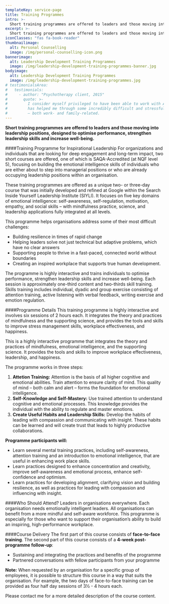 ```yaml
---
templateKey: service-page
title: Training Programmes
intro: >-
  Short training programmes are offered to leaders and those moving into leadership positions, designed to optimise performance, strengthen leadership skills and increase well-being.
excerpt: >-
  Short training programmes are offered to leaders and those moving into leadership positions, designed to optimise performance, strengthen leadership skills and increase well-being.
iconClasses: "fas fa-book-reader"
thumbnailimage:
  alt: Personal Counselling
  image: /img/personal-counselling-icon.png
bannerimage:
  alt: Leadership Development Training Programmes
  image: /img/leadership-development-training-programmes-banner.jpg
bodyimage:
  alt: Leadership Development Training Programmes
  image: /img/leadership-development-training-programmes.jpg
# testimonialsArea:
#   testimonials:
#     - author: "Psychotherapy client, 2015"
#       quote: >-
#         I consider myself privileged to have been able to work with Alistair. He
#         has helped me through some incredibly difficult and stressful situations
#         – both work- and family-related.
---
```


**Short training programmes are offered to leaders and those moving into leadership positions, designed to optimise performance, strengthen leadership skills and increase well-being.**

####Training Programme for Inspirational Leadership
For organizations and individuals that are looking for deep engagement and long-term impact, two short courses are offered, one of which is SAQA-Accredited (at NQF level 5), focusing on building the emotional intelligence skills of individuals who are either about to step into managerial positions or who are already occupying leadership positions within an organisation.

These training programmes are offered as a unique two- or three-day course that was initially developed and refined at Google within the Search Inside Yourself Leadership Institute (SIYLI). It focuses on five key domains of emotional intelligence: self-awareness, self-regulation, motivation, empathy, and social skills – with mindfulness practice, science, and leadership applications fully integrated at all levels.

This programme helps organisations address some of their most difficult challenges:

- Building resilience in times of rapid change
- Helping leaders solve not just technical but adaptive problems, which have no clear answers
- Supporting people to thrive in a fast-paced, connected world without boundaries
- Creating an inspired workplace that supports true human development.

The programme is highly interactive and trains individuals to optimise performance, strengthen leadership skills and increase well-being. Each session is approximately one-third content and two-thirds skill training. Skills training includes individual, dyadic and group exercise consisting of attention training, active listening with verbal feedback, writing exercise and emotion regulation.

####Programme Details
This training programme is highly interactive and involves six sessions of 2 hours each. It integrates the theory and practices of mindfulness and the supporting science, and provides the tools and skills to improve stress management skills, workplace effectiveness, and happiness.

This is a highly interactive programme that integrates the theory and practices of mindfulness, emotional intelligence, and the supporting science. It provides the tools and skills to improve workplace effectiveness, leadership, and happiness.

The programme works in three steps:

1. **Attetion Training:** Attention is the basis of all higher cognitive and emotional abilities. Train attention to ensure clarity of mind. This quality of mind – both calm and alert – forms the foundation for emotional intelligence.
2. **Self-Knowledge and Self-Mastery:** Use trained attention to understand cognitive and emotional processes. This knowledge provides the individual with the ability to regulate and master emotions.
3. **Create Useful Habits and Leadership Skills:** Develop the habits of leading with compassion and communicating with insight. These habits can be learned and will create trust that leads to highly productive collaborations.

**Programme participants will:**

- Learn several mental training practices, including self-awareness, attention training and an introduction to emotional intelligence, that are useful in enhancing work place skills.
- Learn practices designed to enhance concentration and creativity, improve self-awareness and emotional process, enhance self-confidence and optimism.
- Learn practices for developing alignment, clarifying vision and building resilience, as well as practices for leading with compassion and influencing with insight.

####Who Should Attend?
Leaders in organisations everywhere. Each organisation needs emotionally intelligent leaders. All organisations can benefit from a more mindful and self-aware workforce. This programme is especially for those who want to support their organisation’s ability to build an inspiring, high-performance workplace.

####Course Delivery
The first part of this course consists of **face-to-face training**. The second part of this course consists of a **4-week post-programme follow-up**:

- Sustaining and integrating the practices and benefits of the programme
- Partnered conversations with fellow participants from your programme

**Note:** When requested by an organisation for a specific group of employees, it is possible to structure this course in a way that suits the organisation. For example, the two days of face-to-face training can be provided as four half day sessions of 3½ - 4 hours each.

Please <gatsby-link to="/contact/#contact-page">contact me</gatsby-link> for a more detailed description of the course content.
